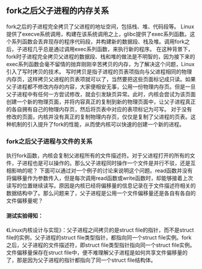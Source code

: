 ## fork之后父子进程的内存关系
  fork之后的子进程完全拷贝了父进程的地址空间，包括栈、堆、代码段等。
  Linux提供了execve系统调用，构建在该系统调用之上，glibc提供了exec系列函数。这个系列函数会丢弃现存的程序代码段，并构建新的数据段、栈及堆。调用fork之后，子进程几乎总是通过调用exec系列函数，来执行新的程序。
  在这种背景下，fork时子进程完全拷贝父进程的数据段、栈和堆的做法是不明智的，因为接下来的exec系列函数会毫不留情的抛弃刚刚辛苦拷贝的内存，为了解决这个问题，Linux引入了写时拷贝的技术。
  写时拷贝是指子进程的页表项指向与父进程相同的物理内存页，这样拷贝父进程的页表项就可以了，当然要把这些页面标记成只读。如果父子进程都不修改内存的内容，大家便相安无事，公用一份物理内存页。但是一旦父子进程中有任何一方尝试修改，就会引发缺页异常。此时，内核会尝试为该页面创建一个新的物理页面，并将内容真正的复制到新的物理页面中，让父子进程真正的各自拥有自己的物理内存页，然后将页表中对应的表项标记为可写。
  对于没有修改的页面，内核并没有真正的复制物理内存页，仅仅是复制了父进程的页表。这种机制的引入提升了fork的性能，从而使内核可以快速的创建一个新的进程。
### fork之后父子进程与文件的关系
  执行fork函数，内核会复制父进程所有的文件描述符。对于父进程打开的所有的文件，子进程也是可以操作的。那么父子进程同时操作一个文件是并行不驳，还是互相影响的呢？
  下面可以通过对一个例子的讨论来说明这个问题。read函数并没有将偏移量作为参数传入，但是每次调用read函数或write函数时，却能够接着上次读写的位置继续读写。原因是内核已经将偏移量的信息记录在于文件描述符相关的数据结构中了。那么问题来了，父子进程是公用一个文件偏移量还是各自有各自的文件偏移量呢？
#### 测试实验得知：
  《Linux内核设计与实现》：父子进程之间拷贝的是struct file的指针，而不是struct file的实例，父子进程的struct file类型指针，都指向同一个struct file实例。fork之后，父子进程的文件描述符，即struct file类型指针指向同一个struct file实例。文件偏移量保存在struct file中，便不难理解父子进程是如何共享文件偏移量的了，那是因为父子进程的指针都指向了同一个struct file结构体。
	
